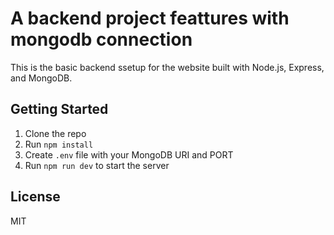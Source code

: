 # A backend project feattures with mongodb connection

This is the basic backend ssetup for the website built with Node.js, Express, and MongoDB.

## Getting Started

1. Clone the repo
2. Run `npm install`
3. Create `.env` file with your MongoDB URI and PORT
4. Run `npm run dev` to start the server

## License

MIT